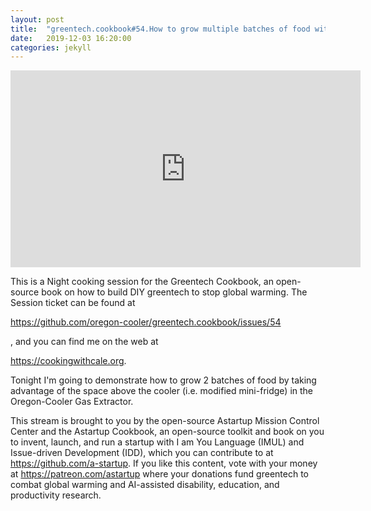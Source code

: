 ```yaml
---
layout: post
title:  "greentech.cookbook#54.How to grow multiple batches of food with 1 LED & extract CO2 & hydrocarbons."
date:   2019-12-03 16:20:00
categories: jekyll
---
```


<iframe width="560" height="315" src="https://www.youtube.com/embed/bT8exXBUWAw" frameborder="0" allow="accelerometer; autoplay; encrypted-media; gyroscope; picture-in-picture" allowfullscreen></iframe>

This is a Night cooking session for the Greentech Cookbook, an open-source book on how to build DIY greentech to stop global warming. The Session ticket can be found at 

https://github.com/oregon-cooler/greentech.cookbook/issues/54

, and you can find me on the web at

https://cookingwithcale.org.

Tonight I'm going to demonstrate how to grow 2 batches of food by taking advantage of the space above the cooler (i.e. modified mini-fridge) in the Oregon-Cooler Gas Extractor.

This stream is brought to you by the open-source Astartup Mission Control Center and the Astartup Cookbook, an open-source toolkit and book on you to invent, launch, and run a startup with I am You Language (IMUL) and Issue-driven Development (IDD), which you can contribute to at https://github.com/a-startup. If you like this content, vote with your money at https://patreon.com/astartup where your donations fund greentech to combat global warming and AI-assisted disability, education, and productivity research.
